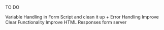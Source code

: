 TO DO 

Variable Handling in Form Script and clean it up + Error Handling
Improve Clear Functionality
Improve HTML Responses form server

